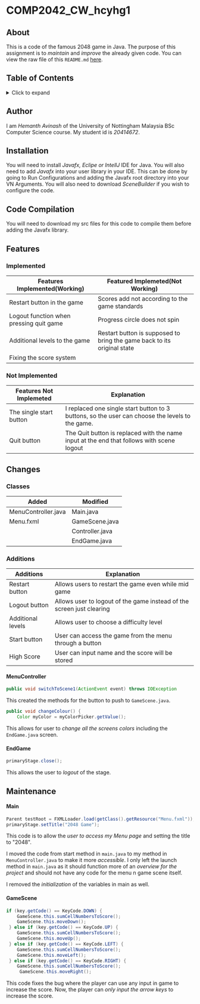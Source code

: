 # COMP2042_CW_hcyhg1
## About
This is a code of the famous 2048 game in Java. The purpose of this assignment is to *maintain* and *improve* the already given code. You can view the raw file of this `README.md` [here](https://raw.githubusercontent.com/Hemanth-Avinash/COMP2042_CW_hcyhg1/main/README.md?token=GHSAT0AAAAAAB3DNFL4VHKLZZMONL7QBSNMY4Z5SWA).
## Table of Contents
<!-- ⛔️ MD-MAGIC-EXAMPLE:START (TOC:collapse=true&collapseText=Click to expand) -->
<details>
<summary>Click to expand</summary>
  
 - [About](#about)
 - [Author](#author)
 - [Installation](#installation)
 - [Code Compilation](#code-compilation)
 - [Features](#features)
    - [Implemented](#implemented)
    - [Not Implemented](#not-implemented)
 - [Changes](#changes)
    - [Classes](#classes)
    - [Additions](#additions)
      - [MenuController](#menucontroller)
      - [EndGame](#endgame)
    - [Maintenance](#maintenance)
      - [Main](#main)
      - [GameScene](#gamescene)
 </details>
<!-- ⛔️ MD-MAGIC-EXAMPLE:END --> 

## Author
I am *Hemanth Avinash* of the University of Nottingham Malaysia BSc Computer Science course. My student id is *20414672*.
## Installation
You will need to install *Javafx, Eclipe or IntellJ* IDE for Java. You will also need to add *Javafx* into your user library in your IDE. This can be done by going to Run Configurations and adding the Javafx root directory into your VN Arguments. You will also need to download *SceneBuilder* if you wish to configure the code.
## Code Compilation 
You will need to download my src files for this code to compile them before adding the Javafx library.
## Features
### Implemented
Features Implemented(Working) | Featured Implemeted(Not Working)
-------------------- | -------------------------------
Restart button in the game |  Scores add not according to the game standards
Logout function when pressing quit game | Progress circle does not spin
Additional levels to the game | Restart button is supposed to bring the game back to its original state
Fixing the score system | 
### Not Implemented
Features Not Implemeted | Explanation
----------------------- | -----------
The single start button | I replaced one single start button to 3 buttons, so the user can choose the levels to the game.
Quit button | The Quit button is replaced with the name input at the end that follows with scene logout
## Changes
### Classes
| Added | Modified |
| ----- | -------- |
| MenuController.java | Main.java |
| Menu.fxml | GameScene.java |
| | Controller.java |
| | EndGame.java |

### Additions
Additions | Explanation
--------- | -----------
Restart button | Allows users to restart the game even while mid game
Logout button | Allows user to logout of the game instead of the screen just clearing
Additional levels | Allows user to choose a difficulty level 
Start button | User can access the game from the menu through a button
High Score | User can input name and the score will be stored

#### MenuController
```java
public void switchToScene1(ActionEvent event) throws IOException
```
This created the methods for the button to push to `GameScene.java`.
```java
public void changeColour() {
    Color myColor = myColorPicker.getValue();
```
This allows for user to *change all the screens colors* including the `EndGame.java` screen.
#### EndGame
```java
primaryStage.close();
```
This allows the user to *logout* of the stage.
## Maintenance 
#### Main
```java
Parent testRoot = FXMLLoader.load(getClass().getResource("Menu.fxml"));
primaryStage.setTitle("2048 Game");
```
This code is to allow the *user to access my Menu page* and setting the title to "2048". 

I moved the code from start method in `main.java` to my method in `MenuController.java` to make it more *accessible*. I only left the launch method in `main.java` as it should function more of an *overview for the project* and should not have any code for the menu n game scene itself.

I removed the *initialization* of the variables in main as well.
#### GameScene
```java
if (key.getCode() == KeyCode.DOWN) {
    GameScene.this.sumCellNumbersToScore();
    GameScene.this.moveDown();
 } else if (key.getCode() == KeyCode.UP) {
    GameScene.this.sumCellNumbersToScore();
    GameScene.this.moveUp();
 } else if (key.getCode() == KeyCode.LEFT) {
    GameScene.this.sumCellNumbersToScore();
    GameScene.this.moveLeft();
 } else if (key.getCode() == KeyCode.RIGHT) {
    GameScene.this.sumCellNumbersToScore();
     GameScene.this.moveRight();
```
This code fixes the bug where the player can use any input in game to increase the score. Now, the player can *only input the arrow keys* to increase the score.


      
     

